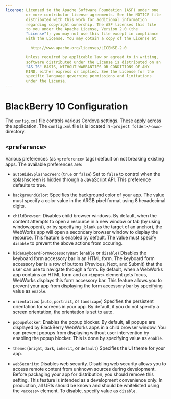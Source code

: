 ```yaml
---
license: Licensed to the Apache Software Foundation (ASF) under one
         or more contributor license agreements. See the NOTICE file
         distributed with this work for additional information
         regarding copyright ownership. The ASF licenses this file
         to you under the Apache License, Version 2.0 (the
         "License"); you may not use this file except in compliance
         with the License. You may obtain a copy of the License at

           http://www.apache.org/licenses/LICENSE-2.0

         Unless required by applicable law or agreed to in writing,
         software distributed under the License is distributed on an
         "AS IS" BASIS, WITHOUT WARRANTIES OR CONDITIONS OF ANY
         KIND, either express or implied. See the License for the
         specific language governing permissions and limitations
         under the License.
---
```


# BlackBerry 10 Configuration

The `config.xml` file controls various Cordova settings. These apply across the application.
The `config.xml` file is is located in `<project folder>/<www>` directory.

## `<preference>`

Various preferences (as `<preference>` tags) default on not breaking existing apps.
The available preferences are:

* `autoHideSplashScreen`: (`true` or `false`) Set to `false` to control when the splashscreen
  is hidden through a JavaScript API. This preference defaults to true.

* `backgroundColor`: Specifies the background color of your app. The value must specify
  a color value in the ARGB pixel format using 8 hexadecimal digits.

* `childBrowser`: Disables child browser windows. By default, when the content attempts
  to open a resource in a new window or tab (by using window.open(), or by specifying `_blank`
  as the target of an anchor), the WebWorks app will open a secondary browser window
  to display the resource. This feature is enabled by default. The value must specify
  `disable` to prevent the above actions from occuring.

* `hideKeyboardFormAccessoryBar`: (`enable` or `disable`) Disables the keyboard form
  accessory bar in an HTML form. The keyboard form accessory bar is a row of
  buttons (Previous, Next, and Submit) that the user can use to navigate through a form.
  By default, when a WebWorks app contains an HTML form and an `<input>` element gets
  focus, WebWorks displays this form accessory bar. This feature allows you to prevent your
  app from displaying the form accessory bar by specifying value as `enable`.

* `orientation`: (`auto`, `portrait`, or `landscape`) Specifies the persistent orientation
  for screens in your app. By default, if you do not specify a screen orientation,
  the orientation is set to auto.

* `popupBlocker`: Enables the popup blocker. By default, all popups are displayed by
  BlackBerry WebWorks apps in a child browser window. You can prevent popups from displaying
  without user intervention by enabling the popup blocker. This is done by specifying
  value as `enable`.

* `theme`: (`bright`, `dark`, `inherit`, or `default`) Specifies the UI theme for your app.

* `webSecurity`: Disables web security. Disabling web security allows you to access
  remote content from unknown sources during development. Before packaging your app for
  distribution, you should remove this setting. This feature is intended as a
  development convenience only. In production, all URIs should be known and should be
  whitelisted using the `<access>` element. To disable, specify value as `disable`.

